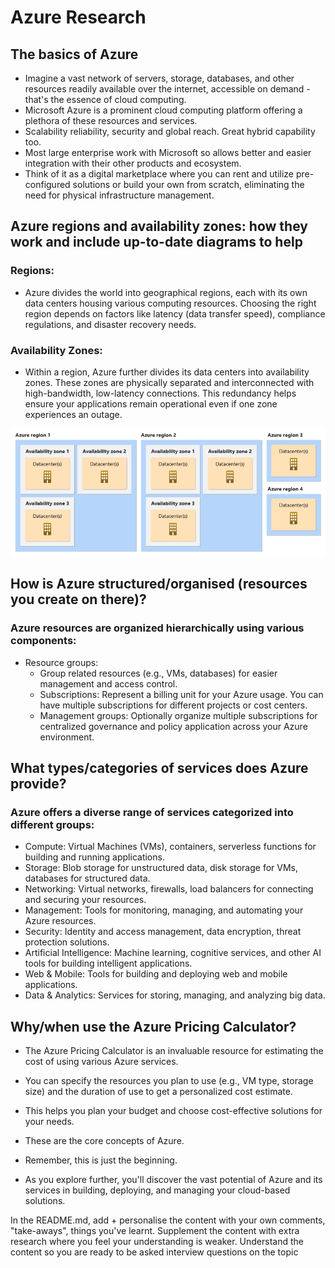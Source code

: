 # Azure Research

## The basics of Azure

- Imagine a vast network of servers, storage, databases, and other resources readily available over the internet, accessible on demand - that's the essence of cloud computing. 
- Microsoft Azure is a prominent cloud computing platform offering a plethora of these resources and services. 
- Scalability reliability, security and global reach. Great hybrid capability too.
- Most large enterprise work with Microsoft so allows better and easier integration with their other products and ecosystem.
- Think of it as a digital marketplace where you can rent and utilize pre-configured solutions or build your own from scratch, eliminating the need for physical infrastructure management.

## Azure regions and availability zones: how they work and include up-to-date diagrams to help

### Regions: 

- Azure divides the world into geographical regions, each with its own data centers housing various computing resources. Choosing the right region depends on factors like latency (data transfer speed), compliance regulations, and disaster recovery needs.

### Availability Zones: 

- Within a region, Azure further divides its data centers into availability zones. These zones are physically separated and interconnected with high-bandwidth, low-latency connections. This redundancy helps ensure your applications remain operational even if one zone experiences an outage.

![alt text](images/regions-availability-zones.png)

## How is Azure structured/organised (resources you create on there)?

### Azure resources are organized hierarchically using various components:

- Resource groups: 
  - Group related resources (e.g., VMs, databases) for easier management and access control.
  - Subscriptions: Represent a billing unit for your Azure usage. You can have multiple subscriptions for different projects or cost centers.
  - Management groups: Optionally organize multiple subscriptions for centralized governance and policy application across your Azure environment.

## What types/categories of services does Azure provide?

### Azure offers a diverse range of services categorized into different groups:

- Compute: Virtual Machines (VMs), containers, serverless functions for building and running applications.
- Storage: Blob storage for unstructured data, disk storage for VMs, databases for structured data.
- Networking: Virtual networks, firewalls, load balancers for connecting and securing your resources.
- Management: Tools for monitoring, managing, and automating your Azure resources.
- Security: Identity and access management, data encryption, threat protection solutions.
- Artificial Intelligence: Machine learning, cognitive services, and other AI tools for building intelligent applications.
- Web & Mobile: Tools for building and deploying web and mobile applications.
- Data & Analytics: Services for storing, managing, and analyzing big data.

## Why/when use the Azure Pricing Calculator?

- The Azure Pricing Calculator is an invaluable resource for estimating the cost of using various Azure services. 
- You can specify the resources you plan to use (e.g., VM type, storage size) and the duration of use to get a personalized cost estimate. 
- This helps you plan your budget and choose cost-effective solutions for your needs.

- These are the core concepts of Azure. 
- Remember, this is just the beginning. 
- As you explore further, you'll discover the vast potential of Azure and its services in building, deploying, and managing your cloud-based solutions.

In the README.md, add + personalise the content with your own comments, "take-aways", things you've learnt. Supplement the content with extra research where you feel your understanding is weaker.
Understand the content so you are ready to be asked interview questions on the topic